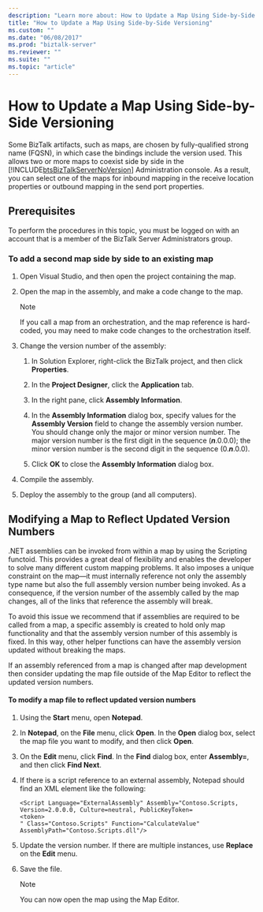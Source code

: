 ```yaml
---
description: "Learn more about: How to Update a Map Using Side-by-Side Versioning"
title: "How to Update a Map Using Side-by-Side Versioning"
ms.custom: ""
ms.date: "06/08/2017"
ms.prod: "biztalk-server"
ms.reviewer: ""
ms.suite: ""
ms.topic: "article"
---
```

# How to Update a Map Using Side-by-Side Versioning
Some BizTalk artifacts, such as maps, are chosen by fully-qualified strong name (FQSN), in which case the bindings include the version used. This allows two or more maps to coexist side by side in the [!INCLUDE[btsBizTalkServerNoVersion](../includes/btsbiztalkservernoversion-md.md)] Administration console. As a result, you can select one of the maps for inbound mapping in the receive location properties or outbound mapping in the send port properties.  
  
## Prerequisites  
 To perform the procedures in this topic, you must be logged on with an account that is a member of the BizTalk Server Administrators group.  
  
### To add a second map side by side to an existing map  
  
1.  Open Visual Studio, and then open the project containing the map.  
  
2.  Open the map in the assembly, and make a code change to the map.  
  
    > [!NOTE]  
    >  If you call a map from an orchestration, and the map reference is hard-coded, you may need to make code changes to the orchestration itself.  
  
3.  Change the version number of the assembly:  
  
    1.  In Solution Explorer, right-click the BizTalk project, and then click **Properties**.  
  
    2.  In the **Project Designer**, click the **Application** tab.  
  
    3.  In the right pane, click **Assembly Information**.  
  
    4.  In the **Assembly Information** dialog box, specify values for the **Assembly Version** field to change the assembly version number. You should change only the major or minor version number. The major version number is the first digit in the sequence (***n***.0.0.0); the minor version number is the second digit in the sequence (0.***n***.0.0).  
  
    5.  Click **OK** to close the **Assembly Information** dialog box.  
  
4.  Compile the assembly.  
  
5.  Deploy the assembly to the group (and all computers).  
  
## Modifying a Map to Reflect Updated Version Numbers  
 .NET assemblies can be invoked from within a map by using the Scripting functoid. This provides a great deal of flexibility and enables the developer to solve many different custom mapping problems. It also imposes a unique constraint on the map—it must internally reference not only the assembly type name but also the full assembly version number being invoked. As a consequence, if the version number of the assembly called by the map changes, all of the links that reference the assembly will break.  
  
 To avoid this issue we recommend that if assemblies are required to be called from a map, a specific assembly is created to hold only map functionality and that the assembly version number of this assembly is fixed. In this way, other helper functions can have the assembly version updated without breaking the maps.  
  
 If an assembly referenced from a map is changed after map development then consider updating the map file outside of the Map Editor to reflect the updated version numbers.  
  
#### To modify a map file to reflect updated version numbers  
  
1.  Using the **Start** menu, open **Notepad**.  
  
2.  In **Notepad**, on the **File** menu, click **Open**. In the **Open** dialog box, select the map file you want to modify, and then click **Open**.  
  
3.  On the **Edit** menu, click **Find**. In the **Find** dialog box, enter **Assembly=**, and then click **Find Next**.  
  
4.  If there is a script reference to an external assembly, Notepad should find an XML element like the following:  
  
    ```  
    <Script Language="ExternalAssembly" Assembly="Contoso.Scripts, Version=2.0.0.0, Culture=neutral, PublicKeyToken=  
    <token>  
    " Class="Contoso.Scripts" Function="CalculateValue" AssemblyPath="Contoso.Scripts.dll"/>  
    ```  
  
5.  Update the version number. If there are multiple instances, use **Replace** on the **Edit** menu.  
  
6.  Save the file.  
  
    > [!NOTE]  
    >  You can now open the map using the Map Editor.
